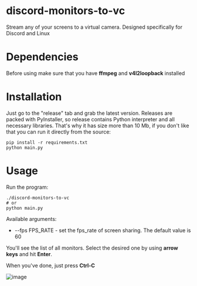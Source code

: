 # discord-monitors-to-vc
Stream any of your screens to a virtual camera. Designed specifically for Discord and Linux

# Dependencies
Before using make sure that you have **ffmpeg** and **v4l2loopback** installed 

# Installation
Just go to the "release" tab and grab the latest version.
Releases are packed with PyInstaller, so release contains Python interpreter and all necessary libraries.
That's why it has size more than 10 Mb, if you don't like that you can run it directly from the source:
```
pip install -r requirements.txt
python main.py
```

# Usage
Run the program:
```
./discord-monitors-to-vc
# or
python main.py
```

Available arguments:
* --fps FPS_RATE - set the fps_rate of screen sharing. The default value is 60

You'll see the list of all monitors. Select the desired one by using **arrow keys** and hit **Enter**. 

When you've done, just press **Ctrl-C**

![image](https://user-images.githubusercontent.com/12825777/57574299-aaa2f700-7460-11e9-90f5-d14ed7ea1c9e.png)
